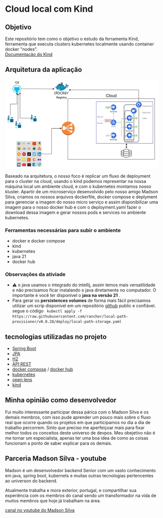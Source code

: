 
# Cloud local com Kind

## Objetivo
Este repositório tem como o objetivo o estudo da ferramenta Kind, ferramenta que executa clusters kubernetes localmente usando container docker "nodes".  
[Documentação do Kind](https://kind.sigs.k8s.io/)

## Arquitetura da aplicação 
![desenho da arquitetura](./imagens/arquitetura.jpeg)

Baseado na arquitetura, o nosso foco é replicar um fluxo de deployment para o cluster na cloud, usando o kind podemos representar na nossa máquina local um ambiente cloud, e com o kubernetes montamos nosso kluster.
Apartir de um microserviço desenvolvido pelo nosso amigo Madson Silva, criamos os nossos arquivos dockerfile, docker compose e deplyment para gerenciar a imagem do nosso micro serviço e assim disponibilizar uma imagem para o nosso docker hub e com o deployment.yaml fazer o download dessa imagem e gerar nossos pods e services no ambiente kubernetes.

### Ferramentas necessárias para subir o ambiente
- docker e docker compose
- kind
- kubernetes
- java 21 
- docker hub

### Observações da ativiade
- ⚠️ o java usamos o integrado do intellij, assim temos mais versatilidade e não precisamos ficar instalando o java diretamente no computador. O importante é você ter disponível o **java na versão 21** .
- Para gerar os **persistences volumes** de forma mais fácil precisamos utilizar um scrip disponível em um repositório [github](https://github.com/rancher/local-path-provisioner) public e confiável. segue o código ``` kubectl apply -f https://raw.githubusercontent.com/rancher/local-path-provisioner/v0.0.28/deploy/local-path-storage.yaml```  

## tecnologias utilizadas no projeto
- [Spring Boot](https://spring.io/projects/spring-boot)
- [JPA](https://medium.com/@duduxss3/entenda-de-uma-vez-por-todas-jpa-e-hibernate-e2a1237161a9)
- [H2](https://www.h2database.com/html/tutorial.html)
- [API REST](https://www.redhat.com/pt-br/topics/api/what-is-a-rest-api)
- [docker compose](https://docs.docker.com/compose/install/) / [docker hub](https://hub.docker.com/)
- [kubernetes](https://kubernetes.io/pt-br/docs/home/)
- [open lens](https://k8slens.dev/)
- [kind](https://kind.sigs.k8s.io/)

## Minha opinião como desenvolvedor
Fui muito interessante participar dessa párica com o Madson Silva e os demais membros, com isso pude aprender um pouco mais sobre o fluxo real que ocorre quando os projetos em que participamos no dia a dia de trabalho percorrem. 
Sinto que preciso me aperfeiçoar mais para fixar melhor todos os conceitos deste universo de devpos. Meu obejetivo não é me tornar um especialista, apenas ter uma boa idea de como as coisas funcionam a ponto de saber explicar para os demais.

## Parceria Madson Silva - youtube  
Madson é um desenvolvedor backend Senior com um vasto conhecimento em java, spring boot, kubernets e muitas outras tecnologias pertencentes ao universon do backend.

Atualmente trabalha e mora exterior, portugal, e compartilhar sua experiência com os membros do canal sendo um transformador na vida de muitos membros que hoje já trabalham na área.

[canal no youtube do Madson Silva](https://youtu.be/dHWDN1TSTi8)
